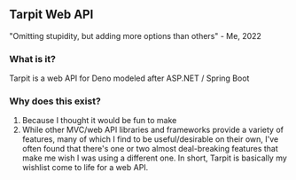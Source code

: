 ## Tarpit Web API

"Omitting stupidity, but adding more options than others" - Me, 2022

### What is it? 

Tarpit is a web API for Deno modeled after ASP.NET / Spring Boot

### Why does this exist?

1. Because I thought it would be fun to make
2. While other MVC/web API libraries and frameworks provide a variety of features, many of which I find to be useful/desirable on their own, I've often found that there's one or two almost deal-breaking features that make me wish I was using a different one. In short, Tarpit is basically my wishlist come to life for a web API.
